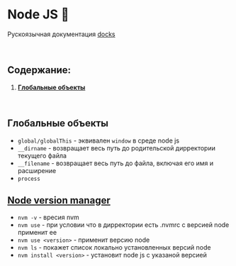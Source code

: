 <h1 style='color: '>Node JS 🤯</h1>

Рускоязычная документация [docks](https://nodejsdev.ru/)

<br>

## Содержание:

<!-- 1. **[NVM](#node-version-manager)** -->
1. **[Глобальные объекты](#глобальные-объекты)**

<br>

## Глобальные объекты

-   `global/globalThis` - эквивален `window` в среде node js
-   `__dirname` - возвращает весь путь до родительской дирректории текущего файла
-   `__filename` - возвращает весь путь до файла, включая его имя и расширение
-   `process`

## [Node version manager](https://github.com/nvm-sh/nvm)

-   `nvm -v` - вресия nvm
-   `nvm use` - при условии что в дирректории есть .nvmrc с версией node применит ее
-   `nvm use <version>` - применит версию node
-   `nvm ls` - покажет список локально установленных версий node
-   `nvm install <version>` - установит node js с указаной версией
